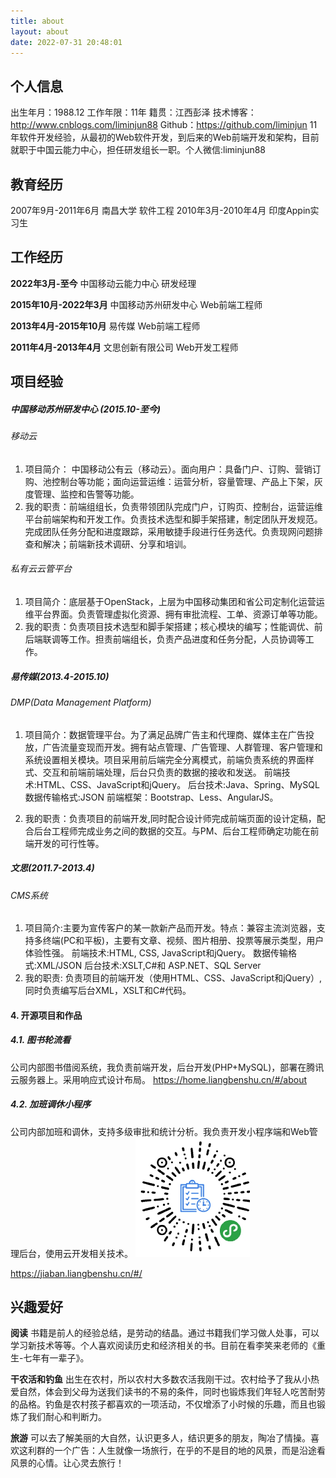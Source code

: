 ```yaml
---
title: about
layout: about
date: 2022-07-31 20:48:01
---
```

## 个人信息
出生年月：1988.12   工作年限：11年  籍贯：江西彭泽
技术博客：http://www.cnblogs.com/liminjun88 Github：https://github.com/liminjun
11年软件开发经验，从最初的Web软件开发，到后来的Web前端开发和架构，目前就职于中国云能力中心，担任研发组长一职。个人微信:liminjun88
## 教育经历
2007年9月-2011年6月 南昌大学 软件工程
2010年3月-2010年4月 印度Appin实习生

## 工作经历
**2022年3月-至今**
中国移动云能力中心 研发经理

**2015年10月-2022年3月**
中国移动苏州研发中心 Web前端工程师

**2013年4月-2015年10月**
易传媒 Web前端工程师

**2011年4月-2013年4月**
文思创新有限公司 Web开发工程师

## 项目经验
##### 中国移动苏州研发中心 (2015.10-至今)
###### 移动云
1. 项目简介： 中国移动公有云（移动云）。面向用户：具备门户、订购、营销订购、池控制台等功能；面向运营运维：运营分析，容量管理、产品上下架，灰度管理、监控和告警等功能。
2. 我的职责：前端组组长，负责带领团队完成门户，订购页、控制台，运营运维平台前端架构和开发工作。负责技术选型和脚手架搭建，制定团队开发规范。完成团队任务分配和进度跟踪，采用敏捷手段进行任务迭代。负责现网问题排查和解决；前端新技术调研、分享和培训。

###### 私有云云管平台
1. 项目简介：底层基于OpenStack，上层为中国移动集团和省公司定制化运营运维平台界面。负责管理虚拟化资源、拥有审批流程、工单、资源订单等功能。
2. 我的职责：负责项目技术选型和脚手架搭建；核心模块的编写；性能调优、前后端联调等工作。担责前端组长，负责产品进度和任务分配，人员协调等工作。

##### 易传媒(2013.4-2015.10)
###### DMP(Data Management Platform)
1. 项目简介：数据管理平台。为了满足品牌广告主和代理商、媒体主在广告投放，广告流量变现而开发。拥有站点管理、广告管理、人群管理、客户管理和系统设置相关模块。项目采用前后端完全分离模式，前端负责系统的界面样式、交互和前端前端处理，后台只负责的数据的接收和发送。
前端技术:HTML、CSS、JavaScript和jQuery。
后台技术:Java、Spring、MySQL
数据传输格式:JSON
前端框架：Bootstrap、Less、AngularJS。

2. 我的职责：负责项目的前端开发,同时配合设计师完成前端页面的设计定稿，配合后台工程师完成业务之间的数据的交互。与PM、后台工程师确定功能在前端开发的可行性等。

##### 文思(2011.7-2013.4)
###### CMS系统
1. 项目简介:主要为宣传客户的某一款新产品而开发。特点：兼容主流浏览器，支持多终端(PC和平板)，主要有文章、视频、图片相册、投票等展示类型，用户体验性强。
前端技术:HTML, CSS, JavaScript和jQuery。
数据传输格式:XML/JSON 
后台技术:XSLT,C#和 ASP.NET、SQL Server
2. 我的职责: 负责项目的前端开发（使用HTML、CSS、JavaScript和jQuery）,同时负责编写后台XML，XSLT和C#代码。

#### 4. 开源项目和作品
##### 4.1. 图书轮流看
公司内部图书借阅系统，我负责前端开发，后台开发(PHP+MySQL)，部署在腾讯云服务器上。采用响应式设计布局。
https://home.liangbenshu.cn/#/about
##### 4.2. 加班调休小程序
公司内部加班和调休，支持多级审批和统计分析。我负责开发小程序端和Web管理后台，使用云开发相关技术。
![加班](../images/jiaban.png)

https://jiaban.liangbenshu.cn/#/
## 兴趣爱好
**阅读**
书籍是前人的经验总结，是劳动的结晶。通过书籍我们学习做人处事，可以学习新技术等等。个人喜欢阅读历史和经济相关的书。目前在看李笑来老师的《重生-七年有一辈子》。

**干农活和钓鱼**
出生在农村，所以农村大多数农活我刚干过。农村给予了我从小热爱自然，体会到父母为送我们读书的不易的条件，同时也锻炼我们年轻人吃苦耐劳的品格。钓鱼是农村孩子都喜欢的一项活动，不仅增添了小时候的乐趣，而且也锻炼了我们耐心和判断力。

**旅游**
可以去了解美丽的大自然，认识更多人，结识更多的朋友，陶冶了情操。喜欢这利群的一个广告：人生就像一场旅行，在乎的不是目的地的风景，而是沿途看风景的心情。让心灵去旅行！